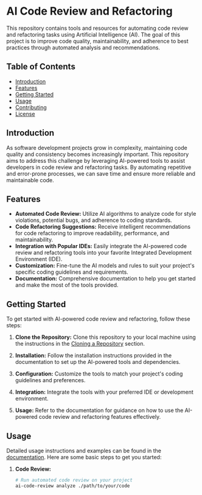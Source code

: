 # AI Code Review and Refactoring

This repository contains tools and resources for automating code review and refactoring tasks using Artificial Intelligence (AI). The goal of this project is to improve code quality, maintainability, and adherence to best practices through automated analysis and recommendations.

## Table of Contents

- [Introduction](#introduction)
- [Features](#features)
- [Getting Started](#getting-started)
- [Usage](#usage)
- [Contributing](#contributing)
- [License](#license)

## Introduction

As software development projects grow in complexity, maintaining code quality and consistency becomes increasingly important. This repository aims to address this challenge by leveraging AI-powered tools to assist developers in code review and refactoring tasks. By automating repetitive and error-prone processes, we can save time and ensure more reliable and maintainable code.

## Features

- **Automated Code Review:** Utilize AI algorithms to analyze code for style violations, potential bugs, and adherence to coding standards.
- **Code Refactoring Suggestions:** Receive intelligent recommendations for code refactoring to improve readability, performance, and maintainability.
- **Integration with Popular IDEs:** Easily integrate the AI-powered code review and refactoring tools into your favorite Integrated Development Environment (IDE).
- **Customization:** Fine-tune the AI models and rules to suit your project's specific coding guidelines and requirements.
- **Documentation:** Comprehensive documentation to help you get started and make the most of the tools provided.

## Getting Started

To get started with AI-powered code review and refactoring, follow these steps:

1. **Clone the Repository:** Clone this repository to your local machine using the instructions in the [Cloning a Repository](#cloning-a-repository) section.

2. **Installation:** Follow the installation instructions provided in the documentation to set up the AI-powered tools and dependencies.

3. **Configuration:** Customize the tools to match your project's coding guidelines and preferences.

4. **Integration:** Integrate the tools with your preferred IDE or development environment.

5. **Usage:** Refer to the documentation for guidance on how to use the AI-powered code review and refactoring features effectively.

## Usage

Detailed usage instructions and examples can be found in the [documentation](./docs). Here are some basic steps to get you started:

1. **Code Review:**

   ```bash
   # Run automated code review on your project
   ai-code-review analyze ./path/to/your/code
